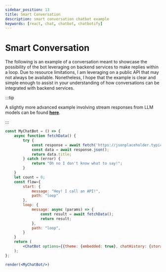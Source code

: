 ```yaml
---
sidebar_position: 13
title: Smart Conversation
description: smart conversation chatbot example
keywords: [react, chat, chatbot, chatbotify]
---
```


# Smart Conversation

The following is an example of a conversation meant to showcase the possibility of the bot leveraging on backend services to make replies within a loop. Due to resource limitations, I am leveraging on a public API that may not always be available. Nonetheless, I hope that the example is clear and simple enough to assist in your understanding of how conversations can be integrated with backend services.

:::tip

A slightly more advanced example involving stream responses from LLM models can be found [**here**](/docs/examples/real_time_stream.md).

:::

```jsx live noInline title=MyChatBot.js
const MyChatBot = () => {
	async function fetchData() {
		try {
			const response = await fetch('https://jsonplaceholder.typicode.com/todos/1')
			const data = await response.json();
			return data.title;
		} catch (error) {
			return "Oh no I don't know what to say!";
		}
	}
	let count = 0;
	const flow={
		start: {
			message: "Hey! I call an API!",
			path: "loop"
		},
		loop: {
			message: async (params) => {
				const result = await fetchData();
				return result;
			},
			path: "loop",
		}
	}
	return (
		<ChatBot options={{theme: {embedded: true}, chatHistory: {storageKey: "example_smart_conversation"}}} flow={flow}/>
	);
};

render(<MyChatBot/>)
```